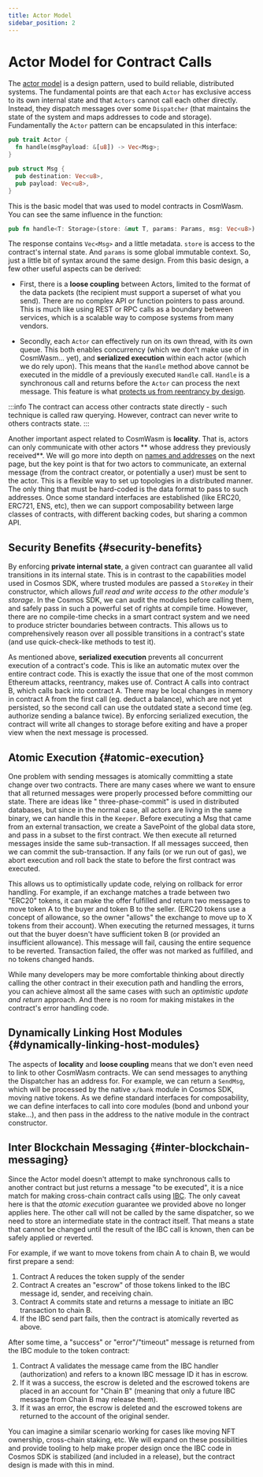```yaml
---
title: Actor Model
sidebar_position: 2
---
```


# Actor Model for Contract Calls

The [actor model](https://en.wikipedia.org/wiki/Actor_model) is a design pattern, used to build reliable, distributed
systems. The fundamental points are that each `Actor` has exclusive access to its own internal state and that `Actors`
cannot call each other directly. Instead, they dispatch messages over some `Dispatcher` (that maintains the state of the
system and maps addresses to code and storage). Fundamentally the `Actor` pattern can be encapsulated in this interface:

```rust
pub trait Actor {
  fn handle(msgPayload: &[u8]) -> Vec<Msg>;
}

pub struct Msg {
  pub destination: Vec<u8>,
  pub payload: Vec<u8>,
}
```

This is the basic model that was used to model contracts in CosmWasm. You can see the same influence in the
function:

```rust
pub fn handle<T: Storage>(store: &mut T, params: Params, msg: Vec<u8>) -> Result<Response>
```
The response contains `Vec<Msg>` and a little metadata. `store` is access to the contract's internal state. And `params` is some
global immutable context. So, just a little bit of syntax around the same design. From this basic design, a few other
useful aspects can be derived:

- First, there is a **loose coupling** between Actors, limited to the format of the data packets (the recipient must
support a superset of what you send). There are no complex API or function pointers to pass around. This is much like
using REST or RPC calls as a boundary between services, which is a scalable way to compose systems from many vendors.

- Secondly, each `Actor` can effectively run on its own thread, with its own queue. This both enables concurrency (which
we don't make use of in CosmWasm... yet), and **serialized execution** within each actor (which we do rely upon). This
means that the `Handle` method above cannot be executed in the middle of a previously executed `Handle`
call. `Handle` is a synchronous call and returns before the `Actor` can process the next message. This feature is
what [protects us from reentrancy by design](./smart-contracts#avoiding-reentrancy-attacks).

:::info
The contract can access other contracts state directly - such technique is called raw querying. However, contract
can never write to others contracts state.
:::

Another important aspect related to CosmWasm is **locality**. That is, actors can only communicate with other actors **
whose address they previously received**. We will go more into depth on [names and addresses](./addresses) on the next
page, but the key point is that for two actors to communicate, an external message (from the contract creator, or
potentially a user) must be sent to the actor. This is a flexible way to set up topologies in a distributed manner. The
only thing that must be hard-coded is the data format to pass to such addresses. Once some standard interfaces are
established (like ERC20, ERC721, ENS, etc), then we can support composability between large classes of contracts, with
different backing codes, but sharing a common API.

## Security Benefits {#security-benefits}

By enforcing **private internal state**, a given contract can guarantee all valid transitions in its internal state.
This is in contrast to the capabilities model used in Cosmos SDK, where trusted modules are passed a `StoreKey` in their
constructor, which allows *full read and write access to the other module's storage*. In the Cosmos SDK, we can audit
the modules before calling them, and safely pass in such a powerful set of rights at compile time. However, there are no
compile-time checks in a smart contract system and we need to produce stricter boundaries between contracts. This allows
us to comprehensively reason over all possible transitions in a contract's state (and use quick-check-like methods to
test it).

As mentioned above, **serialized execution** prevents all concurrent execution of a contract's code. This is like an
automatic mutex over the entire contract code. This is exactly the issue that one of the most common Ethereum attacks,
reentrancy, makes use of. Contract A calls into contract B, which calls back into contract A. There may be local changes
in memory in contract A from the first call (eg. deduct a balance), which are not yet persisted, so the second call can
use the outdated state a second time (eg. authorize sending a balance twice). By enforcing serialized execution, the
contract will write all changes to storage before exiting and have a proper view when the next message is processed.

## Atomic Execution {#atomic-execution}

One problem with sending messages is atomically committing a state change over two contracts. There are many cases where
we want to ensure that all returned messages were properly processed before committing our state. There are ideas like "
three-phase-commit" is used in distributed databases, but since in the normal case, all actors are living in the same
binary, we can handle this in the `Keeper`. Before executing a Msg that came from an external transaction, we create a
SavePoint of the global data store, and pass in a subset to the first contract. We then execute all returned messages
inside the same sub-transaction. If all messages succeed, then we can commit the sub-transaction. If any fails (or we
run out of gas), we abort execution and roll back the state to before the first contract was executed.

This allows us to optimistically update code, relying on rollback for error handling. For example, if an exchange matches
a trade between two "ERC20" tokens, it can make the offer fulfilled and return two messages to move token A to the
buyer and token B to the seller. (ERC20 tokens use a concept of allowance, so the owner "allows" the exchange to move up
to X tokens from their account). When executing the returned messages, it turns out that the buyer doesn't have
sufficient token B (or provided an insufficient allowance). This message will fail, causing the entire sequence to be
reverted. Transaction failed, the offer was not marked as fulfilled, and no tokens changed hands.

While many developers may be more comfortable thinking about directly calling the other contract in their execution path
and handling the errors, you can achieve almost all the same cases with such an *optimistic update and return* approach.
And there is no room for making mistakes in the contract's error handling code.

## Dynamically Linking Host Modules {#dynamically-linking-host-modules}

The aspects of **locality** and **loose coupling** means that we don't even need to link to other CosmWasm contracts. We
can send messages to anything the Dispatcher has an address for. For example, we can return a `SendMsg`, which will be
processed by the native `x/bank` module in Cosmos SDK, moving native tokens. As we define standard interfaces for
composability, we can define interfaces to call into core modules (bond and unbond your stake...), and then pass in the
address to the native module in the contract constructor.

## Inter Blockchain Messaging {#inter-blockchain-messaging}

Since the Actor model doesn't attempt to make synchronous calls to another contract but just returns a message "to be
executed", it is a nice match for making cross-chain contract calls using [IBC](https://cosmos.network/ibc). The only
caveat here is that the *atomic execution* guarantee we provided above no longer applies here. The other call will not
be called by the same dispatcher, so we need to store an intermediate state in the contract itself. That means a state
that cannot be changed until the result of the IBC call is known, then can be safely applied or reverted.

For example, if we want to move tokens from chain A to chain B, we would first prepare a send:

1. Contract A reduces the token supply of the sender
2. Contract A creates an "escrow" of those tokens linked to the IBC message id, sender, and receiving chain.
3. Contract A commits state and returns a message to initiate an IBC transaction to chain B.
4. If the IBC send part fails, then the contract is atomically reverted as above.

After some time, a "success" or "error"/"timeout" message is returned from the IBC module to the token contract:

1. Contract A validates the message came from the IBC handler (authorization) and refers to a known IBC message ID it
   has in escrow.
2. If it was a success, the escrow is deleted and the escrowed tokens are placed in an account for "Chain B" (meaning
   that only a future IBC message from Chain B may release them).
3. If it was an error, the escrow is deleted and the escrowed tokens are returned to the account of the original sender.

You can imagine a similar scenario working for cases like moving NFT ownership, cross-chain staking, etc. We will expand
on these possibilities and provide tooling to help make proper design once the IBC code in Cosmos SDK is stabilized (and
included in a release), but the contract design is made with this in mind.

